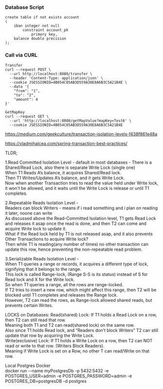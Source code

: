 ### Database Script
```
create table if not exists account
(
	iban integer not null
		constraint account_pk
			primary key,
	balance double precision
);
```
### Call via CURL

```
Transfer
curl --request POST \
  --url http://localhost:8080/transfer \
  --header 'Content-Type: application/json' \
  --cookie JSESSIONID=4B054C05AB3D559A30E8A6B3C5A21B4E \
  --data '{
	"from": "1",
	"to": "2",
	"amount": 4
}'

GetMapKey
curl --request GET \
  --url 'http://localhost:8080/getMapValue?mapKey=Test6' \
  --cookie JSESSIONID=4B054C05AB3D559A30E8A6B3C5A21B4E
```



https://medium.com/geekculture/transaction-isolation-levels-f438f861e48a

https://vladmihalcea.com/spring-transaction-best-practices/

TLDR;

1.Read Committed Isolation Level - default in most databases - 
There is a Shared/Read Lock, also there is separate Write Lock (single one)  
When T1 Reads A’s balance, it acquires Shared/Read lock.  
Then T1 Writes/Updates A’s balance, and it gets Write Lock.  
Now when another Transaction tries to read the value held under Write lock, it won't be allowed, and it waits until the Write Lock is release or until T1 completes.  

2.Repeatable Reads Isolation Level -   
Readers can block Writers - means if i read something and i plan on reading it later, noone can write  
As discussed above the Read-Committed Isolation level, T1 gets Read Lock and releases it asap once the read is done, and then T2 can come and acquire Write lock to update it.  
What if the Read lock held by T1 is not released asap, and it also prevents Other Transactions to acquire Write lock?  
Then while T1 is reading(any number of times) no other transaction can update this row, hence preventing the non-repeatable read problem.  

3.Serializable Reads Isolation Level -   
When T1 queries a range or records, it acquires a different type of lock, signifying that it belongs to the range.  
This lock is called Range-lock, (Range S-S is its status) instead of S for Read lock and X for the Write lock.  
So when T1 queries a range, all the rows are range-locked.  
If T2 tries to insert a new row, which might affect this range, then T2 will be blocked until T1 completes and releases the Range lock.  
However, T2 can read the rows, as Range-lock allowed shared reads, but prevents certain Writes.  




LOCKS on Databases:
Read(shared) Lock: If T1 holds a Read Lock on a row, then T2 can still read that row.  
Meaning both T1 and T2 can read(shared lock) on the same row.  
Also since T1 holds Read lock, and “Readers don’t block Writers” T2 can still update that row by acquiring the Write Lock.  
Write(exclusive) Lock: If T1 holds a Write Lock on a row, then T2 can NOT read or write to that row. (Writers Block Readers).  
Meaning if Write Lock is set on a Row, no other T can read/Write on that row.  



Local Postgres Docker  
docker run --name myPostgresDb -p 5432:5432 -e POSTGRES_USER=admin -e POSTGRES_PASSWORD=admin -e POSTGRES_DB=postgresDB -d postgres